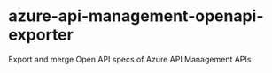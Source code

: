 # azure-api-management-openapi-exporter
Export and merge Open API specs of Azure API Management APIs
